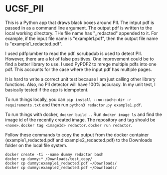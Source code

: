 # UCSF_PII

This is a Python app that draws black boxes around PII. The intput pdf is passed in as a command line argument. The output pdf is written to the local working directory. THe file name has "_redacted" appended to it.
For example, if the input file name is "example1.pdf", then the output file name is "example1_redacted.pdf".

I used pdfplumber to read the pdf. scrubadub is used to detect PII. However, there are a lot of false positives. One improvement could be to find a better library to use.
I used PyPDF2 to mrege multiple pdfs into one pdf. This accounts for the case where the input pdf has multiple pages.

It is hard to write a correct unit test because I am just calling other library functions. Also, no PII detector will have 100% accuracy. In my unit test, I basically tested if the app is idempotent.

To run things locally, you can `pip install --no-cache-dir -r requirements.txt` and then run `python3 redactor.py example1.pdf`.

To run things with docker, `docker build .`. Run `docker image ls` and find the image id of the recently created image. The repository and tag should be `<none>`. `docker tag <imageId> redactor`. `docker run redactor`.

Follow these commands to copy the output from the docker container (example1_redacted.pdf and example2_redacted.pdf) to the Downloads folder on the local file system.

```
docker create -ti --name dummy redactor bash
docker cp dummy:* /Downloads/test_copy/
docker cp dummy:example1_redacted.pdf ~/Downloads/
docker cp dummy:example2_redacted.pdf ~/Downloads/
```
